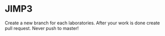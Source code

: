 # JIMP3

Create a new branch for each laboratories. After your work is done create pull request.
Never push to master!
